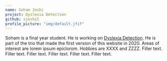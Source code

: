 ```yaml
---
name: Soham Joshi
project: Dyslexia Detection
github: sjoshi5
profile_picture: "img/default.jfif"
---
```

Soham is a final year student. He is working on [Dyslexia Detection](https://github.com/algoasylum/Dyslexia_detection).
He is part of the trio that made the first version of this website in 2020.
Areas of interest are lorem ipsum epiclorom. Hobbies are XXXX and ZZZZ. Filler text. Filler text. Filler text. Filler text. Filler text. Filler text.
